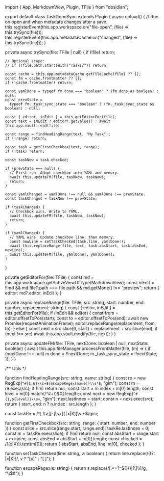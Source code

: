 import { App, MarkdownView, Plugin, TFile } from "obsidian";

export default class TaskDoneSync extends Plugin {
  async onload() {
    // Run on open and when metadata changes after a save.
    this.registerEvent(this.app.workspace.on("file-open", (file) => this.trySync(file)));
    this.registerEvent(this.app.metadataCache.on("changed", (file) => this.trySync(file)));
  }

  private async trySync(file: TFile | null) {
    if (!file) return;

    // Optional scope:
    // if (!file.path.startsWith("Tasks/")) return;

    const cache = this.app.metadataCache.getFileCache(file) ?? {};
    const fm = cache.frontmatter ?? {};
    if (!cache.frontmatter) return;

    const yamlDone = typeof fm.done === "boolean" ? (fm.done as boolean) : null;
    const prevState =
      typeof fm._task_sync_state === "boolean" ? (fm._task_sync_state as boolean) : null;

    const { editor, inEdit } = this.getEditorFor(file);
    const text = inEdit ? editor!.getValue() : await this.app.vault.read(file);

    const range = findHeadingRange(text, "My Task");
    if (!range) return;

    const task = getFirstCheckbox(text, range);
    if (!task) return;

    const taskNow = task.checked;

    if (prevState === null) {
      // First run. Adopt checkbox into YAML and memory.
      await this.updateFM(file, taskNow, taskNow);
      return;
    }

    const yamlChanged = yamlDone !== null && yamlDone !== prevState;
    const taskChanged = taskNow !== prevState;

    if (taskChanged) {
      // Checkbox wins. Write to YAML.
      await this.updateFM(file, taskNow, taskNow);
      return;
    }

    if (yamlChanged) {
      // YAML wins. Update checkbox line, then memory.
      const newLine = setTaskChecked(task.line, yamlDone!);
      await this.replaceRange(file, text, task.absStart, task.absEnd, newLine);
      await this.updateFM(file, yamlDone!, yamlDone!);
    }
  }

  private getEditorFor(file: TFile) {
    const md = this.app.workspace.getActiveViewOfType(MarkdownView);
    const inEdit = !!md && md.file?.path === file.path && md.getMode() !== "preview";
    return { editor: md?.editor, inEdit };
  }

  private async replaceRange(file: TFile, src: string, start: number, end: number, replacement: string) {
    const { editor, inEdit } = this.getEditorFor(file);
    if (inEdit && editor) {
      const from = editor.offsetToPos(start);
      const to = editor.offsetToPos(end);
      await new Promise(requestAnimationFrame);
      editor.replaceRange(replacement, from, to);
    } else {
      const next = src.slice(0, start) + replacement + src.slice(end);
      if (next !== src) await this.app.vault.modify(file, next);
    }
  }

  private async updateFM(file: TFile, nextDone: boolean | null, nextState: boolean) {
    await this.app.fileManager.processFrontMatter(file, (m) => {
      if (nextDone !== null) m.done = !!nextDone;
      m._task_sync_state = !!nextState;
    });
  }
}

/** Utils */

function findHeadingRange(src: string, name: string) {
  const re = new RegExp(`^#{1,6}\\s+${escapeRegex(name)}\\s*$`, "gim");
  const m = re.exec(src);
  if (!m) return null;
  const start = m.index + m[0].length;
  const level = m[0].match(/^#+/)![0].length;
  const next = new RegExp(`^#{1,${level}}\\s+`, "gim");
  next.lastIndex = start;
  const n = next.exec(src);
  return { start, end: n ? n.index : src.length };
}

const taskRe = /^[ \t>]*[-*]\s+\[( |x|X)\]\s.*$/gim;

function getFirstCheckbox(src: string, range: { start: number; end: number }) {
  const slice = src.slice(range.start, range.end);
  taskRe.lastIndex = 0;
  const m = taskRe.exec(slice);
  if (!m) return null;
  const absStart = range.start + m.index;
  const absEnd = absStart + m[0].length;
  const checked = /\[(x|X)\]/.test(m[0]);
  return { absStart, absEnd, line: m[0], checked };
}

function setTaskChecked(line: string, v: boolean) {
  return line.replace(/\[(?: |x|X)\]/, v ? "[x]" : "[ ]");
}

function escapeRegex(s: string) {
  return s.replace(/[.*+?^${}()|[\]\\]/g, "\\$&");
}